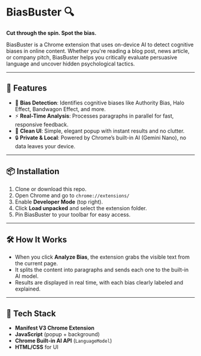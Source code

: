 # BiasBuster 🔍  
**Cut through the spin. Spot the bias.**

BiasBuster is a Chrome extension that uses on-device AI to detect cognitive biases in online content. Whether you're reading a blog post, news article, or company pitch, BiasBuster helps you critically evaluate persuasive language and uncover hidden psychological tactics.

---

## 🚀 Features

- 🧠 **Bias Detection**: Identifies cognitive biases like Authority Bias, Halo Effect, Bandwagon Effect, and more.
- ⚡ **Real-Time Analysis**: Processes paragraphs in parallel for fast, responsive feedback.
- 🎯 **Clean UI**: Simple, elegant popup with instant results and no clutter.
- 🔒 **Private & Local**: Powered by Chrome’s built-in AI (Gemini Nano), no data leaves your device.

---

## 📦 Installation

1. Clone or download this repo.
2. Open Chrome and go to `chrome://extensions/`
3. Enable **Developer Mode** (top right).
4. Click **Load unpacked** and select the extension folder.
5. Pin BiasBuster to your toolbar for easy access.

---

## 🛠 How It Works

- When you click **Analyze Bias**, the extension grabs the visible text from the current page.
- It splits the content into paragraphs and sends each one to the built-in AI model.
- Results are displayed in real time, with each bias clearly labeled and explained.

---

## 🧪 Tech Stack

- **Manifest V3 Chrome Extension**
- **JavaScript** (popup + background)
- **Chrome Built-in AI API** (`LanguageModel`)
- **HTML/CSS** for UI

